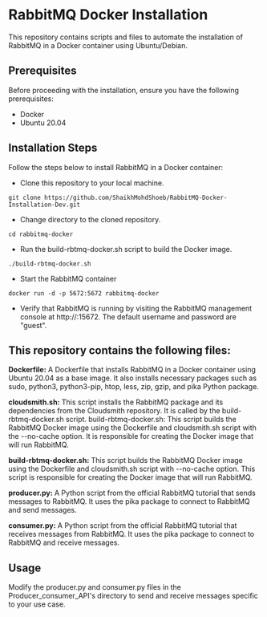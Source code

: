 # RabbitMQ Docker Installation
This repository contains scripts and files to automate the installation of RabbitMQ in a Docker container using Ubuntu/Debian.

## Prerequisites
Before proceeding with the installation, ensure you have the following prerequisites:
- Docker
- Ubuntu 20.04

## Installation Steps
Follow the steps below to install RabbitMQ in a Docker container:
- Clone this repository to your local machine.
````
git clone https://github.com/ShaikhMohdShoeb/RabbitMQ-Docker-Installation-Dev.git
````

- Change directory to the cloned repository.
````
cd rabbitmq-docker
````

- Run the build-rbtmq-docker.sh script to build the Docker image.
````
./build-rbtmq-docker.sh
````

- Start the RabbitMQ container
````
docker run -d -p 5672:5672 rabbitmq-docker
````

- Verify that RabbitMQ is running by visiting the RabbitMQ management console at http://:15672. The default username and password are "guest".

## This repository contains the following files:
**Dockerfile:** A Dockerfile that installs RabbitMQ in a Docker container using Ubuntu 20.04 as a base image. It also installs necessary packages such as sudo, python3, python3-pip, htop, less, zip, gzip, and pika Python package.

**cloudsmith.sh:** This script installs the RabbitMQ package and its dependencies from the Cloudsmith repository. It is called by the build-rbtmq-docker.sh script.
build-rbtmq-docker.sh: This script builds the RabbitMQ Docker image using the Dockerfile and cloudsmith.sh script with the --no-cache option. It is responsible for creating the Docker image that will run RabbitMQ.

**build-rbtmq-docker.sh:** This script builds the RabbitMQ Docker image using the Dockerfile and cloudsmith.sh script with --no-cache option. This script is responsible for creating the Docker image that will run RabbitMQ.

**producer.py:** A Python script from the official RabbitMQ tutorial that sends messages to RabbitMQ. It uses the pika package to connect to RabbitMQ and send messages.

**consumer.py:** A Python script from the official RabbitMQ tutorial that receives messages from RabbitMQ. It uses the pika package to connect to RabbitMQ and receive messages.

## Usage
Modify the producer.py and consumer.py files in the Producer_consumer_API's directory to send and receive messages specific to your use case.



